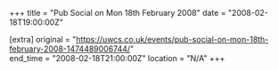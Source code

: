 +++
title = "Pub Social on Mon 18th February 2008"
date = "2008-02-18T19:00:00Z"

[extra]
original = "https://uwcs.co.uk/events/pub-social-on-mon-18th-february-2008-1474489006744/"    
end_time = "2008-02-18T21:00:00Z"
location = "N/A"
+++




